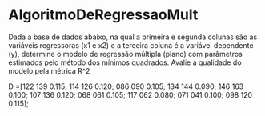 # AlgoritmoDeRegressaoMult
Dada a base de dados abaixo, na qual a primeira e segunda colunas são as variáveis
regressoras (x1 e x2) e a terceira coluna é a variável dependente (y), determine o modelo
de regressão múltipla (plano) com parâmetros estimados pelo método dos mínimos
quadrados. Avalie a qualidade do modelo pela métrica R^2

D =[122 139 0.115;
114 126 0.120;
086 090 0.105;
134 144 0.090;
146 163 0.100;
107 136 0.120;
068 061 0.105;
117 062 0.080;
071 041 0.100;
 098 120 0.115];
